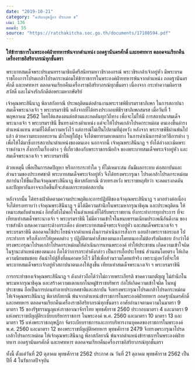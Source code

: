 ```yaml
---
date: "2019-10-21"
category: "ฉบับกฤษฎีกา ประเภท ข"
เล่ม: 136
ตอนที่: 55
source: "https://ratchakitcha.soc.go.th/documents/17108594.pdf"
---
```


#### ให้ข้าราชการในพระองค์ฝ่ายทหารพ้นจากตำแหน่ง ถอดฐานันดรศักดิ์ และยศทหาร ตลอดจนเรียกคืนเครื่องราชอิสริยาภรณ์ทุกชั้นตรา

พระบาทสมเด็จพระปรเมนทรรามาธิบดีศรีสนิทรมหาวชิราลงกรณ์ พระวชิรเกล้าเจ้าอยู่หัว
มีพระบรมราชโองการโปรดเกล้าโปรดกระหม่อมให้ข้าราชการในพระองค์ฝ่ายทหารพ้นจากตำแหน่ง
ถอดฐานันดรศักดิ์ และยศทหาร ตลอดจนเรียกคืนเครื่องราชอิสริยาภรณ์ทุกชั้นตรา เนื่องจาก
กระทำความผิดราชสวัสดิ์ และไม่จงรักภักดีต่อพระมหากษัตริย์

เจ้าคุณพระสินีนาฏ พิลาสกัลยาณี ประพฤติตนต่อต้านงานพระราชพิธีบรมราชาภิเษก
ในการสถาปนาสมเด็จพระนางเจ้า ฯ พระบรมราชินี หลังจากที่ได้ทรงประกอบพิธีราชาภิเษกสมรส
เมื่อวันที่ 1 พฤษภาคม 2562 โดยได้แสดงตนต่อต้านและกดดันทุกวิถีทาง เพื่อจะไม่ให้มี
การสถาปนาสมเด็จพระนางเจ้า ฯ พระบรมราชินี ขึ้นทรงดำรงตำแหน่ง แต่จะให้โปรดเกล้าโปรดกระหม่อม
ตนเองขึ้นดำรงตำแหน่งแทน ตามที่ได้ตั้งความหวังไว้ แต่การณ์ไม่เป็นไปตามที่มุ่งหวัง หลังจาก
พระราชพิธีผ่านพ้นไปแล้ว ด้วยความทะเยอทะยาน มักใหญ่ใฝ่สูง จึงได้พยายามหาหนทาง
ในการดำเนินการด้วยวิธีการต่าง ๆ เพื่อให้ได้มาซึ่งการสถาปนาตำแหน่งของตนเอง นอกจากนี้
เจ้าคุณพระสินีนาฏ ฯ ยังได้ล่วงละเมิดพระราชอำนาจ สั่งการในเรื่องต่าง ๆ ที่เกี่ยวข้องกับพระราชกรณียกิจ
ของพระบาทสมเด็จพระเจ้าอยู่หัว และสมเด็จพระนางเจ้า ฯ พระบรมราชินี

ด้วยเหตุนี้ เพื่อเป็นการลดปัญหา หรือการกระทำใด ๆ ที่ไม่เหมาะสม อันมีผลกระทบ
ต่อสถาบันและส่วนรวมของประเทศชาติ พระบาทสมเด็จพระเจ้าอยู่หัว จึงได้ทรงพระกรุณา
โปรดเกล้าโปรดกระหม่อมสถาปนาให้ขึ้นเป็นเจ้าคุณพระสินีนาฏ พิลาสกัลยาณี ด้วยทรงหวัง
พระราชหฤทัยว่า จะลดแรงกดดัน และปัญหาอันอาจจะเกิดขึ้นที่จะส่งผลกระทบต่อสถาบัน

หลังจากนั้น ได้ทรงเฝ้าติดตามความประพฤติและการปฏิบัติของเจ้าคุณพระสินีนาฏ ฯ มาอย่างต่อเนื่อง
จึงได้ทรงทราบว่า เจ้าคุณพระสินีนาฏ ฯ มิได้มีความสำนึกในพระมหากรุณาธิคุณ และประพฤติตน
ให้เหมาะสมกับตำแหน่ง อีกทั้งยังไม่พอใจในตำแหน่งที่ได้รับพระราชทาน ยังกระทำการทุกประการ
ที่จะเทียบเท่าสมเด็จพระนางเจ้า ฯ พระบรมราชินี ไม่มีความเข้าใจในขนบธรรมเนียมประเพณีอันดีงาม
ของราชสำนัก แสดงความกระด้างกระเดื่อง ต่อพระบาทสมเด็จพระเจ้าอยู่หัว และสมเด็จพระนางเจ้า ฯ
พระบรมราชินี ตลอดจนใช้ประโยชน์จากตำแหน่งในการดำเนินการสั่งการ แอบอ้างพระราชกระแส
ไปกระทำการ หรือสั่งการให้บุคคลต่าง ๆ ปฏิบัติตามคำสั่งของตนเองโดยตนเองไม่ต้องรับผิดชอบ
อ้างว่าได้ทรงพระกรุณาโปรดเกล้าโปรดกระหม่อมให้ดำเนินการแทนพระองค์ ทำให้ประชาชน
เกิดความเข้าใจผิดในฐานะตำแหน่งของตนเอง ถือได้ว่าการกระทำดังกล่าว เป็นการเอื้อประโยชน์
ส่วนตนโดยตรง ให้เกิดความนิยมชมชอบ อันนำไปสู่สิ่งที่ตนคาดหวังไว้ มิใช่เพื่อส่วนรวมโดยแท้จริง
เพราะมุ่งหวังที่จะให้พระบาทสมเด็จพระเจ้าอยู่หัวสถาปนาตนเองให้สูงขึ้น เทียบเท่าสมเด็จพระนางเจ้า ฯ
พระบรมราชินี

การกระทำของเจ้าคุณพระสินีนาฏ ฯ ดังกล่าวถือได้ว่าไม่ถวายพระเกียรติ ขาดความกตัญญู
ไม่สำนึกในพระมหากรุณาธิคุณ และสร้างความแตกแยกในหมู่ข้าราชบริพาร ก่อให้เกิดความเข้าใจผิด
ในหมู่ประชาชน ถือเป็นการบ่อนทำลายประเทศชาติและสถาบัน จึงทรงพระกรุณาโปรดเกล้าโปรดกระหม่อม
ให้เจ้าคุณพระสินีนาฏ พิลาสกัลยาณี พ้นจากตำแหน่งข้าราชการในพระองค์ฝ่ายทหาร ถอดฐานันดรศักดิ์
และยศทหาร ตลอดจนเรียกคืนเครื่องราชอิสริยาภรณ์ทุกชั้นตรา
อาศัยอำนาจตามความในมาตรา 9 มาตรา 15 ของรัฐธรรมนูญแห่งราชอาณาจักรไทย
พุทธศักราช 2560 ประกอบมาตรา 4 และมาตรา 9 แห่งพระราชบัญญัติระเบียบบริหารราชการ
ในพระองค์ พ.ศ. 2560 และมาตรา 10 มาตรา 13 และมาตรา 15 แห่งพระราชกฤษฎีกา
จัดระเบียบราชการและการบริหารงานบุคคลของราชการในพระองค์ พ.ศ. 2560 และมาตรา 12
ของพระราชบัญญัติยศทหาร พุทธศักราช 2479 จึงทรงพระกรุณาโปรดเกล้าโปรดกระหม่อม
ให้เจ้าคุณพระสินีนาฏ พิลาสกัลยาณี พ้นจากตำแหน่งข้าราชการในพระองค์ฝ่ายทหาร ถอดฐานันดรศักดิ์
และยศทหาร ตลอดจนเรียกคืนเครื่องราชอิสริยาภรณ์ทุกชั้นตรา

ทั้งนี้ ตั้งแต่วันที่ 20 ตุลาคม พุทธศักราช 2562
ประกาศ ณ วันที่ 21 ตุลาคม พุทธศักราช 2562 เป็นปีที่ 4 ในรัชกาลปัจจุบัน
